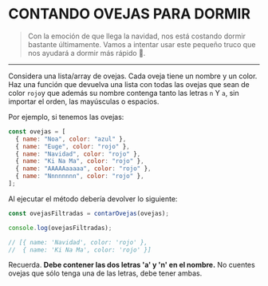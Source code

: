 # CONTANDO OVEJAS PARA DORMIR

> Con la emoción de que llega la navidad, nos está costando dormir bastante últimamente. Vamos a intentar usar este pequeño truco que nos ayudará a dormir más rápido 🐑.

---

Considera una lista/array de ovejas. Cada oveja tiene un nombre y un color.
Haz una función que devuelva una lista con todas las ovejas que sean de color `rojo`y que además su nombre contenga tanto las letras `n` Y `a`, sin importar el orden, las mayúsculas o espacios.

Por ejemplo, si tenemos las ovejas:

```js
const ovejas = [
  { name: "Noa", color: "azul" },
  { name: "Euge", color: "rojo" },
  { name: "Navidad", color: "rojo" },
  { name: "Ki Na Ma", color: "rojo" },
  { name: "AAAAAaaaaa", color: "rojo" },
  { name: "Nnnnnnnn", color: "rojo" },
];
```

Al ejecutar el método debería devolver lo siguiente:

```js
const ovejasFiltradas = contarOvejas(ovejas);

console.log(ovejasFiltradas);

// [{ name: 'Navidad', color: 'rojo' },
//  { name: 'Ki Na Ma', color: 'rojo' }]
```

Recuerda. **Debe contener las dos letras 'a' y 'n' en el nombre.** No cuentes ovejas que sólo tenga una de las letras, debe tener ambas.
